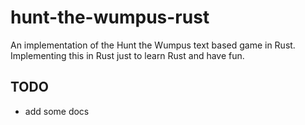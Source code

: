# hunt-the-wumpus-rust

An implementation of the Hunt the Wumpus text based game in Rust. Implementing this in Rust just to learn Rust and have fun.


## TODO

* add some docs

